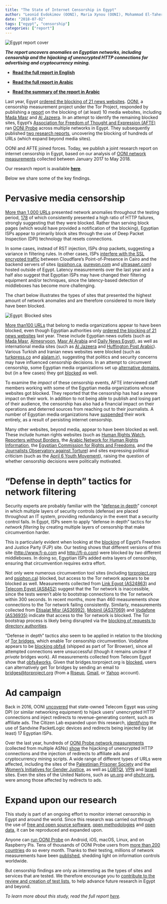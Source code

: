```yaml
---
title: "The State of Internet Censorship in Egypt"
author: "Leonid Evdokimov (OONI), Maria Xynou (OONI), Mohammad El-Taher (AFTE), Hassan Al-Azhary (AFTE), Sarah Mohsen (AFTE)"
date: "2018-07-02"
tags: ["egypt", "censorship"]
categories: ["report"]
---
```


![Egypt report cover](/post/egypt-internet-censorship/eg-image.jpg)

***The report uncovers anomalies on Egyptian networks, including
censorship and the hijacking of unencrypted HTTP connections for
advertising and cryptocurrency mining.***


* **[Read the full report in English](/documents/egypt-internet-censorship.pdf)**

* **[Read the full report in Arabic](/documents/egypt-internet-censorship-arabic.pdf)**

* **[Read the summary of the report in Arabic](/documents/summary-egypt-internet-censorship-arabic.pdf)**


Last year, Egypt [ordered the blocking of 21 news websites](https://cpj.org/2017/05/egypt-blocks-access-to-21-news-websites.php).
[OONI](https://ooni.torproject.org/), a censorship measurement project
under the Tor Project, responded by publishing a
[report](https://ooni.torproject.org/post/egypt-censors/) on the
blocking of (at least) 10 media websites, including [Mada Masr](https://explorer.ooni.torproject.org/measurement/20170527T022637Z_AS24863_a2cVejuvTKddBoVLe3DyDGnPfEnaoUAmP51zo3jTJNEdF6iJJT?input=https:%2F%2Fmadamasr.com)
and [Al Jazeera](https://explorer.ooni.torproject.org/measurement/20170524T220920Z_AS36935_oaDJX0uN8fMLncEu9NQ794dvX4bC3zFejdVouFgsmlHukkjCsn?input=https:%2F%2Fwww.aljazeera.net).
In an attempt to identify the remaining blocked sites, Egypt’s
[Association for Freedom of Thought and Expression (AFTE)](https://afteegypt.org/) ran [OONI Probe](https://ooni.torproject.org/install/) across multiple networks
in Egypt. They subsequently published [two research reports](https://afteegypt.org/right_to_know-2/publicationsright_to_know-right_to_know-2/2017/06/04/13069-afteegypt.html?lang=en),
uncovering the blocking of hundreds of URLs (which expand beyond media
sites).

OONI and AFTE joined forces. Today, we publish a joint research report
on internet censorship in Egypt, based on our analysis of [OONI network measurements](https://api.ooni.io/files/by_country/EG) collected
between January 2017 to May 2018.

Our research report is available
**[here](/documents/egypt-internet-censorship.pdf)**. 

Below we share some of the key findings.

# Pervasive media censorship

[More than 1,000 URLs](https://ooni.io/post/egypt-internet-censorship/eg-anomalous-urls.csv)
presented network anomalies throughout the testing period,
[178](https://ooni.io/post/egypt-internet-censorship/eg-blocked-sites.csv)
of which consistently presented a high ratio of HTTP failures, strongly
suggesting that they were blocked. Rather than serving block pages
(which would have provided a notification of the blocking), Egyptian
ISPs appear to primarily block sites through the use of Deep Packet
Inspection (DPI) technology that resets connections.

In some cases, instead of RST injection, ISPs drop packets, suggesting a
variance in filtering rules. In other cases, ISPs [interfere with the SSL encrypted traffic](https://ooni.io/post/egypt-internet-censorship/eg-ssl-interference-cloudflare.csv)
between Cloudflare’s Point-of-Presence in Cairo and the backend servers
of sites
([psiphon.ca](https://explorer.ooni.torproject.org/measurement/20180326T100410Z_AS8452_gn91NHg6tJwnsfwGML6PDsOErBReeB02oh9isOrkRIRgKs30R7?input=https:%2F%2Fpsiphon.ca),
[purevpn.com](https://explorer.ooni.torproject.org/measurement/20180318T090929Z_AS8452_gf96lwrIRx9WnZ1ed8QRhi1sMu2ONRcdleOPfxVGw2yd3Yvf7o?input=https:%2F%2Fwww.purevpn.com%2F)
and
[ultrasawt.com](https://explorer.ooni.torproject.org/measurement/20180103T093454Z_AS8452_sVEGr9loIPSudsem4KhVtVUT7MYgSonjcQ0itRWWo1DmMGAPEW?input=https:%2F%2Fwww.ultrasawt.com))
hosted outside of Egypt. Latency measurements over the last year and a
half also suggest that Egyptian ISPs may have changed their filtering
equipment and/or techniques, since the latency-based detection of
middleboxes has become more challenging.

The chart below illustrates the types of sites that presented the
highest amount of network anomalies and are therefore considered to more
likely have been blocked.

![Egypt: Blocked sites](/post/egypt-internet-censorship/eg-chart.png)

[More than](https://ooni.io/post/egypt-internet-censorship/eg-blocked-news.csv)[100 URLs](https://ooni.io/post/egypt-internet-censorship/eg-blocked-news.csv)
that belong to media organizations appear to have been blocked, even
though Egyptian authorities only [ordered the blocking of 21 news websites](https://cpj.org/2017/05/egypt-blocks-access-to-21-news-websites.php)
last year. These include Egyptian news outlets (such as [Mada Masr](https://explorer.ooni.torproject.org/measurement/20170524T220659Z_AS36935_KOMTdBwGsyVovBhs8tYihdTP4ucPSWA5iMH4PqXEfX5TU1ZWK3?input=https:%2F%2Fwww.madamasr.com),
[Almesryoon](https://explorer.ooni.torproject.org/measurement/20170711T093730Z_AS8452_JpTTfKV4CebXaq18Vi2xNqgrkh7tmtIpFHUsHgDxLDEecVk1sm?input=http:%2F%2Fwww.almesryoon.com),
[Masr Al Arabia](https://explorer.ooni.torproject.org/measurement/20180417T120217Z_AS8452_GSsK1LV6eTr9eP664dZm8U8vqvtmgKa4pR1PEX3B3WdyVMFQ5B?input=http:%2F%2Fwww.masralarabia.com)
and [Daily News Egypt](https://explorer.ooni.torproject.org/measurement/20170615T131624Z_AS36935_XbM7CT7wIvIDj338bud9oonjQNKYae4blQfuwMY4ZCrpCO5GJY?input=http:%2F%2Fwww.dailynewsegypt.com%2F)),
as well as international media sites (such as [Al Jazeera](https://explorer.ooni.torproject.org/measurement/20180520T073156Z_AS24863_iWUATOpTygIDRHTrgFtxPNlACi2P2m6VeCOeANwu0udfBdTKom?input=http:%2F%2Fwww.aljazeera.com)
and [Huffington Post Arabic](https://explorer.ooni.torproject.org/measurement/20170615T131624Z_AS36935_XbM7CT7wIvIDj338bud9oonjQNKYae4blQfuwMY4ZCrpCO5GJY?input=http:%2F%2Fwww.huffpostarabi.com%2F)).
Various Turkish and Iranian news websites were blocked (such as
[turkpress.co](https://explorer.ooni.torproject.org/measurement/20180517T122830Z_AS8452_BQDNLmRk7yc1k0j06HQumDnsZMHP4OQ1Y4OUSqHqdf2rezSpi5?input=http:%2F%2Fturkpress.co)
and
[alalam.ir](https://explorer.ooni.torproject.org/measurement/20180520T073156Z_AS24863_iWUATOpTygIDRHTrgFtxPNlACi2P2m6VeCOeANwu0udfBdTKom?input=http:%2F%2Fwww.alalam.ir)),
suggesting that politics and security concerns may have influenced
censorship decisions. In an attempt to circumvent censorship, some
Egyptian media organizations set up [alternative domains](https://afteegypt.org/right_to_know-2/publicationsright_to_know-right_to_know-2/2017/06/04/13069-afteegypt.html?lang=en),
but (in a few cases) they got
[blocked](https://explorer.ooni.torproject.org/measurement/20180417T120217Z_AS8452_GSsK1LV6eTr9eP664dZm8U8vqvtmgKa4pR1PEX3B3WdyVMFQ5B?input=http:%2F%2Fthedailynewsegypt.com)
as well.

To examine the *impact* of these censorship events, AFTE interviewed
staff members working with some of the Egyptian media organizations
whose websites got blocked. They reported that the censorship has had a
severe impact on their work. In addition to not being able to publish
and losing part of their audience, the censorship has also had a
financial impact on their operations and deterred sources from reaching
out to their journalists. A number of Egyptian media organizations have
[suspended](https://www.facebook.com/korabia/posts/768019583402612)
their work entirely, as a result of persisting internet censorship.

Many other websites, beyond media, appear to have been blocked as well.
These include human rights websites (such as [Human Rights Watch](https://explorer.ooni.torproject.org/measurement/20180519T000039Z_AS24863_QA46GNkhtspz364ER9SJtRDd6fBWrGMZNm8RIheeNRd3QaKRMH?input=https:%2F%2Fwww.hrw.org%2F),
[Reporters without Borders](https://explorer.ooni.torproject.org/measurement/20180520T131028Z_AS8452_5VILUU3mOu51zwtD1E6n2E6Q0KGyq5cuWApNkAaZSCMoHZXxJc?input=https:%2F%2Frsf.org%2F),
the [Arabic Network for Human Rights Information](https://explorer.ooni.torproject.org/measurement/20170818T190042Z_AS8452_cNDTrIxYihq4jRlmoqnn8EUoa6scX0v8HwdEmXx67tX3LUMpj2?input=http:%2F%2Fanhri.net),
the [Egyptian Commission for Rights and Freedoms](https://explorer.ooni.torproject.org/measurement/20180512T065418Z_AS24863_YaAAZE3p4CPwmBElLdEKSMMUH3XD2zCo41NLphcbO5vqS6GsjH?input=http:%2F%2Fwww.ec-rf.org),
and the [Journalists Observatory against Torture](https://explorer.ooni.torproject.org/measurement/20180513T124516Z_AS8452_J5Orre5l0MAo8uwzg76CCJ7XcRm8Ya1K6NAI9ASskCFsShUZHI?input=http:%2F%2Fwww.jatoeg.org))
and sites expressing political criticism (such as the [April 6 Youth Movement](https://explorer.ooni.torproject.org/measurement/nbqhw5kWI9gMrX2qLs2ogfVk0Ukul7imncvAaDCs0kDabAxKQXNfrl6Mfk3fJZyZ?input=http:%2F%2F6april.org)),
raising the question of whether censorship decisions were politically
motivated.

# “Defense in depth” tactics for network filtering

Security experts are probably familiar with the “[defense in depth](https://en.wikipedia.org/wiki/Defense_in_depth_(computing))”
concept in which multiple layers of security controls (defense) are
placed throughout an IT system, providing redundancy in the event that a
security control fails. In Egypt, ISPs seem to apply “defense in depth”
tactics for *network filtering* by creating multiple layers of
censorship that make circumvention harder.

This is particularly evident when looking at the
[blocking](https://explorer.ooni.torproject.org/measurement/20180601T082146Z_AS24835_zCgwzOSmbXDftZn5OftmYZCDf5tw6SrDclPlgiMJ7YREynuOu0?input=http:%2F%2Fwww.fj-p.com)
of Egypt’s Freedom and Justice Party (FJP) site. Our testing shows that
different versions of this site (http://www.fj-p.com and
http://fj-p.com) were blocked by *two* different middleboxes. In doing
so, Egyptian ISPs added extra layers of censorship, ensuring that
circumvention requires extra effort.

Not only were numerous circumvention tool sites (including
[torproject.org](https://explorer.ooni.torproject.org/measurement/20180520T131028Z_AS8452_5VILUU3mOu51zwtD1E6n2E6Q0KGyq5cuWApNkAaZSCMoHZXxJc?input=http:%2F%2Fwww.torproject.org)
and
[psiphon.ca](https://explorer.ooni.torproject.org/measurement/20180520T063449Z_AS24863_dWOpnp9jqv4jOJxMWgAjRLyuWDLEXA1i22J88Y4eTrglGo8g2u?input=https:%2F%2Fpsiphon.ca%2F))
blocked, but access to the Tor network appears to be blocked as well.
Measurements collected from [Link Egypt (AS24863)](https://explorer.ooni.torproject.org/measurement/20180522T161301Z_AS24863_oOvnh7hhWXOXQZ4GQfe83vDoB4ORpWotUvDhJeVM50NTcI1d15)
and [Telecom Egypt (AS8452)](https://explorer.ooni.torproject.org/measurement/20180521T131355Z_AS8452_BVPG1Lh8gTJJfdphKQKRH38XF2XYwlolxFEiwGlGrKhEt8wUuy)
suggest that the Tor network is inaccessible, since the tests weren’t
able to bootstrap connections to the Tor network within 300 seconds. In
recent months, more than 460 measurements show connections to the Tor
network failing consistently. Similarly, measurements collected from
[Etisalat Misr (AS36992)](https://explorer.ooni.torproject.org/measurement/20171125T004035Z_AS36992_vGkIUAMBKLcmFEcrRVIl9G80tqnl2Xpq95s0xz2vHhDe6KZgyC),
[Mobinil (AS37069)](https://explorer.ooni.torproject.org/measurement/20171125T003356Z_AS37069_CpepgnxXwaPzD4OfMwcKnrxwsvlFZLyZKEHtLYRDZua3zN7kM7)
and [Vodafone (AS36935)](https://explorer.ooni.torproject.org/measurement/20171124T002601Z_AS36935_EjL8eS55NuackoBc1YTlLPYLU4uqhIRpAxltWVhSHooLpN8ZtX)
indicate that access to the Tor network is blocked. The Tor bootstrap
process is likely being disrupted via the [blocking of requests to directory authorities](https://ooni.torproject.org/post/egypt-network-interference/#attempts-to-block-tor).

“Defense in depth” tactics also seem to be applied in relation to the
blocking of [Tor bridges](https://bridges.torproject.org/), which
enable Tor censorship circumvention. Vodafone appears to be [blocking obfs4](https://explorer.ooni.torproject.org/measurement/20170606T163348Z_AS36935_FbKgm7SUyJTvlqJuxe5nSHNk98fMPcqjExFsOIEJcdBs1ixqoi?input=obfs4%20176.56.237.144:80)
(shipped as part of Tor Browser), since all attempted connections were
unsuccessful (though it remains unclear if *private* bridges work). All
measurements collected from Telecom Egypt show that [obfs4](https://explorer.ooni.torproject.org/measurement/20170608T001210Z_AS8452_EUzggnPD52mbPUs53DNdtsqg5zTg5SzGXVTiHKvCJzMo0cS39N?input=obfs4%2045.32.175.206:9443%20B44C65B5A61FF946AA33B651C74249A45F3DE945%20cert%3D3w2NyqUsDKODpYdTVuL9tbvqFU1PABzPTyH877gixECvZ%2F0YJeEqp7xfH%2F2ou%2BiNZpJBcw%20iat-mode%3D0)[works](https://explorer.ooni.torproject.org/measurement/20170608T001210Z_AS8452_EUzggnPD52mbPUs53DNdtsqg5zTg5SzGXVTiHKvCJzMo0cS39N?input=obfs4%2045.32.175.206:9443%20B44C65B5A61FF946AA33B651C74249A45F3DE945%20cert%3D3w2NyqUsDKODpYdTVuL9tbvqFU1PABzPTyH877gixECvZ%2F0YJeEqp7xfH%2F2ou%2BiNZpJBcw%20iat-mode%3D0).
Given that bridges.torproject.org is
[blocked](https://explorer.ooni.torproject.org/measurement/20180618T063810Z_AS24835_VbotQZ97S1Ma1fMhdiLfCVsPpjYw7xbNGtWbmvogC0xtHZyCIj?input=https:%2F%2Fbridges.torproject.org),
users can alternatively get Tor bridges by sending an email to
[bridges@torproject.org](mailto:bridges@torproject.org) (from a
[Riseup](https://riseup.net/), [Gmail](https://mail.google.com/), or
[Yahoo](https://mail.yahoo.com/) account).

# Ad campaign

Back in 2016, OONI
[uncovered](https://ooni.torproject.org/post/egypt-network-interference/#advertisement-and-malware-injection)
that state-owned Telecom Egypt was using DPI (or similar networking
equipment) to hijack users’ unencrypted HTTP connections and inject
redirects to revenue-generating content, such as affiliate ads. The
Citizen Lab expanded upon this research,
[identifying](https://citizenlab.ca/2018/03/bad-traffic-sandvines-packetlogic-devices-deploy-government-spyware-turkey-syria/)
the use of Sandvine PacketLogic devices and redirects being injected by
(at least) 17 Egyptian ISPs.

Over the last year, hundreds of [OONI Probe network measurements](https://api.ooni.io/files/by_country/EG) (collected from
multiple ASNs)
[show](https://ooni.io/post/egypt-internet-censorship/eg-ad-campaign.csv)
the hijacking of unencrypted HTTP connections and the injection of
redirects to affiliate ads and cryptocurrency mining scripts. A wide
range of different types of URLs were affected, including the sites of
the [Palestinian Prisoner Society](https://explorer.ooni.torproject.org/measurement/20170814T100330Z_AS8452_dBRZHbzwg0CQy5iGYZn4IXW8xki1TcvvjTd2KxXagPsr2u7ArP?input=http:%2F%2Fwww.ppsmo.org%2F)
and the [Women’s Initiatives for Gender Justice](https://explorer.ooni.torproject.org/measurement/20170622T111520Z_AS24863_HjEg5xCsNPntFqu7BbweBxBXvRVbYgnrXU9USKOUJayrumRpUF?input=http:%2F%2F4genderjustice.org%2F),
as well as
[LGBTQI](https://explorer.ooni.torproject.org/measurement/20180225T160034Z_AS8452_hWaybE5mgssZYMFzuKJSP0MN0b4up9ai26W9P8DmFCXAUFySFX?input=http:%2F%2Fwww.bglad.com),
[VPN](https://explorer.ooni.torproject.org/measurement/20180103T131521Z_AS36935_4iaqfAGjWfIxPD0u30nvbk2YtCp9UHpH5kcSUFy919YXnsxlsS?input=http:%2F%2Fwww.connectionvpn.com)
and
[Israeli](https://explorer.ooni.torproject.org/measurement/20180103T131521Z_AS36935_4iaqfAGjWfIxPD0u30nvbk2YtCp9UHpH5kcSUFy919YXnsxlsS?input=http:%2F%2Fwww.likud.org.il)
sites. Even the sites of the United Nations, such as
[un.org](https://explorer.ooni.torproject.org/measurement/20171228T105443Z_AS8452_27e7Pg7AwCoT66hN3mSsEZr75YIzpClxFoYmYTa92r7w627Yta?input=http:%2F%2Fwww.un.org%2Frights%2F)
and
[ohchr.org](https://explorer.ooni.torproject.org/measurement/20170622T111520Z_AS24863_HjEg5xCsNPntFqu7BbweBxBXvRVbYgnrXU9USKOUJayrumRpUF?input=http:%2F%2Fwww.ohchr.org%2Fenglish%2Fbodies%2Fhrcouncil%2F)**,**
were among those affected by redirects to ads.

# Expand upon our research

This study is part of an ongoing effort to monitor internet censorship
in Egypt and around the world. Since this research was carried out
through the use of [free and open source software](https://github.com/TheTorProject/ooni-probe), [open methodologies](https://ooni.torproject.org/docs/) and [open data](https://api.ooni.io/), it can be reproduced and expanded upon.

Anyone can [run OONI Probe](https://ooni.torproject.org/install/) on
Android, iOS, macOS, Linux, and on Raspberry Pis. Tens of thousands of
OONI Probe users from [more than 200 countries](https://api.ooni.io/stats) do so every month. Thanks to
their testing, millions of network measurements have been
[published](https://explorer.ooni.torproject.org/world/), shedding
light on information controls worldwide.

But censorship findings are only as interesting as the types of sites
and services that are tested. We therefore encourage you to [contribute to the review and creation of test lists](https://ooni.torproject.org/get-involved/contribute-test-lists/),
to help advance future research in Egypt and beyond.

*To learn more about this study, read the full report [here](/documents/egypt-internet-censorship.pdf).*
